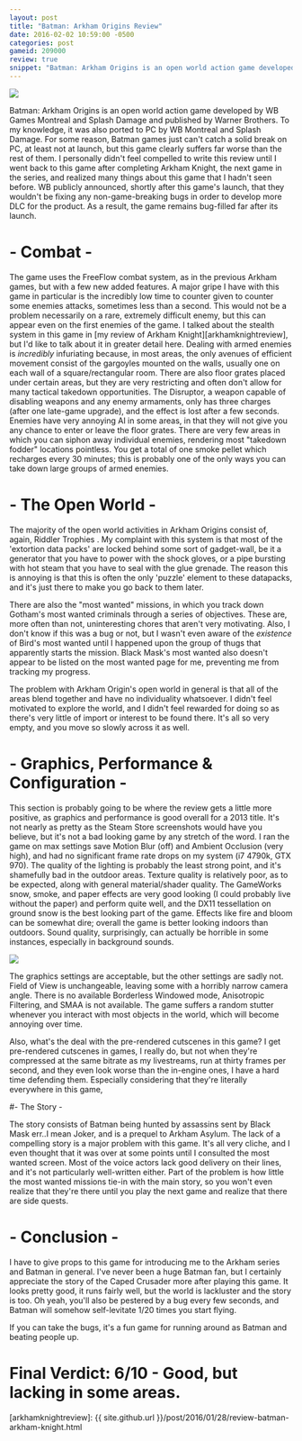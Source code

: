 ```yaml
---
layout: post
title: "Batman: Arkham Origins Review"
date: 2016-02-02 10:59:00 -0500
categories: post
gameid: 209000
review: true
snippet: "Batman: Arkham Origins is an open world action game developed by WB Games Montreal and Splash Damage and published by Warner Brothers. To my knowledge, it was also ported to PC by WB Montreal and Splash Damage. For some reason, Batman games just can't catch a solid break on PC, at least not at launch, but this game clearly suffers far worse than the rest of them."
---
```


<img id="review-content-header" src="{{ site.github.url }}/reviews/images/boxart/batman-arkham-origins/cover1.jpg">

Batman: Arkham Origins is an open world action game developed by WB Games Montreal and Splash Damage and published by Warner Brothers. To my knowledge, it was also ported to PC by WB Montreal and Splash Damage. For some reason, Batman games just can't catch a solid break on PC, at least not at launch, but this game clearly suffers far worse than the rest of them. I personally didn't feel compelled to write this review until I went back to this game after completing Arkham Knight, the next game in the series, and realized many things about this game that I hadn't seen before. WB publicly announced, shortly after this game's launch, that they wouldn't be fixing any non-game-breaking bugs in order to develop more DLC for the product. As a result, the game remains bug-filled far after its launch.

# - Combat -

The game uses the FreeFlow combat system, as in the previous Arkham games, but with a few new added features. A major gripe I have with this game in particular is the incredibly low time to counter given to counter some enemies attacks, sometimes less than a second. This would not be a problem necessarily on a rare, extremely difficult enemy, but this can appear even on the first enemies of the game. I talked about the stealth system in this game in [my review of Arkham Knight][arkhamknightreview], but I'd like to talk about it in greater detail here. Dealing with armed enemies is *incredibly* infuriating because, in most areas, the only avenues of efficient movement consist of the gargoyles mounted on the walls, usually one on each wall of a square/rectangular room. There are also floor grates placed under certain areas, but they are very restricting and often don't allow for many tactical takedown opportunities. The Disruptor, a weapon capable of disabling weapons and any enemy armaments, only has three charges (after one late-game upgrade), and the effect is lost after a few seconds. Enemies have very annoying AI in some areas, in that they will not give you any chance to enter or leave the floor grates. There are very few areas in which you can siphon away individual enemies, rendering most "takedown fodder" locations pointless. You get a total of one smoke pellet which recharges every 30 minutes; this is probably one of the only ways you can take down large groups of armed enemies.

# - The Open World -

The majority of the open world activities in Arkham Origins consist of, again, Riddler Trophies . My complaint with this system is that most of the 'extortion data packs' are locked behind some sort of gadget-wall, be it a generator that you have to power with the shock gloves, or a pipe bursting with hot steam that you have to seal with the glue grenade. The reason this is annoying is that this is often the only 'puzzle' element to these datapacks, and it's just there to make you go back to them later.

There are also the "most wanted" missions, in which you track down Gotham's most wanted criminals through a series of objectives. These are, more often than not, uninteresting chores that aren't very motivating. Also, I don't know if this was a bug or not, but I wasn't even aware of the *existence* of Bird's most wanted until I happened upon the group of thugs that apparently starts the mission. Black Mask's most wanted also doesn't appear to be listed on the most wanted page for me, preventing me from tracking my progress.

The problem with Arkham Origin's open world in general is that all of the areas blend together and have no individuality whatsoever. I didn't feel motivated to explore the world, and I didn't feel rewarded for doing so as there's very little of import or interest to be found there. It's all so very empty, and you move so slowly across it as well.

# - Graphics, Performance & Configuration -

This section is probably going to be where the review gets a little more positive, as graphics and performance is good overall for a 2013 title. It's not nearly as pretty as the Steam Store screenshots would have you believe, but it's not a bad looking game by any stretch of the word. I ran the game on max settings save Motion Blur (off) and Ambient Occlusion (very high), and had no significant frame rate drops on my system (i7 4790k, GTX 970). The quality of the lighting is probably the least strong point, and it's shamefully bad in the outdoor areas. Texture quality is relatively poor, as to be expected, along with general material/shader quality. The GameWorks snow, smoke, and paper effects are very good looking (I could probably live without the paper) and perform quite well, and the DX11 tessellation on ground snow is the best looking part of the game. Effects like fire and bloom can be somewhat dire; overall the game is better looking indoors than outdoors. Sound quality, surprisingly, can actually be horrible in some instances, especially in background sounds.

<img class="review-content-image" src="{{ site.github.url }}/reviews/images/boxart/batman-arkham-origins/options.jpg">

The graphics settings are acceptable, but the other settings are sadly not. Field of View is unchangeable, leaving some with a horribly narrow camera angle. There is no available Borderless Windowed mode, Anisotropic Filtering, and SMAA is not available. The game suffers a random stutter whenever you interact with most objects in the world, which will become annoying over time.

Also, what's the deal with the pre-rendered cutscenes in this game? I get pre-rendered cutscenes in games, I really do, but not when they're compressed at the same bitrate as my livestreams, run at thirty frames per second, and they even look worse than the in-engine ones, I have a hard time defending them. Especially considering that they're literally everywhere in this game,

#- The Story -

The story consists of Batman being hunted by assassins sent by Black Mask <span class="spoiler">err..I mean Joker</span>, and is a prequel to Arkham Asylum. The lack of a compelling story is a major problem with this game. It's all very cliche, and I even thought that it was over at some points until I consulted the most wanted screen. Most of the voice actors lack good delivery on their lines, and it's not particularly well-written either. Part of the problem is how little the most wanted missions tie-in with the main story, so you won't even realize that they're there until you play the next game and realize that there are side quests.

# - Conclusion -

I have to give props to this game for introducing me to the Arkham series and Batman in general. I've never been a huge Batman fan, but I certainly appreciate the story of the Caped Crusader more after playing this game. It looks pretty good, it runs fairly well, but the world is lackluster and the story is too. Oh yeah, you'll also be pestered by a bug every few seconds, and Batman will somehow self-levitate 1/20 times you start flying.

If you can take the bugs, it's a fun game for running around as Batman and beating people up.

# Final Verdict: 6/10 - Good, but lacking in some areas.

[arkhamknightreview]: {{ site.github.url }}/post/2016/01/28/review-batman-arkham-knight.html
